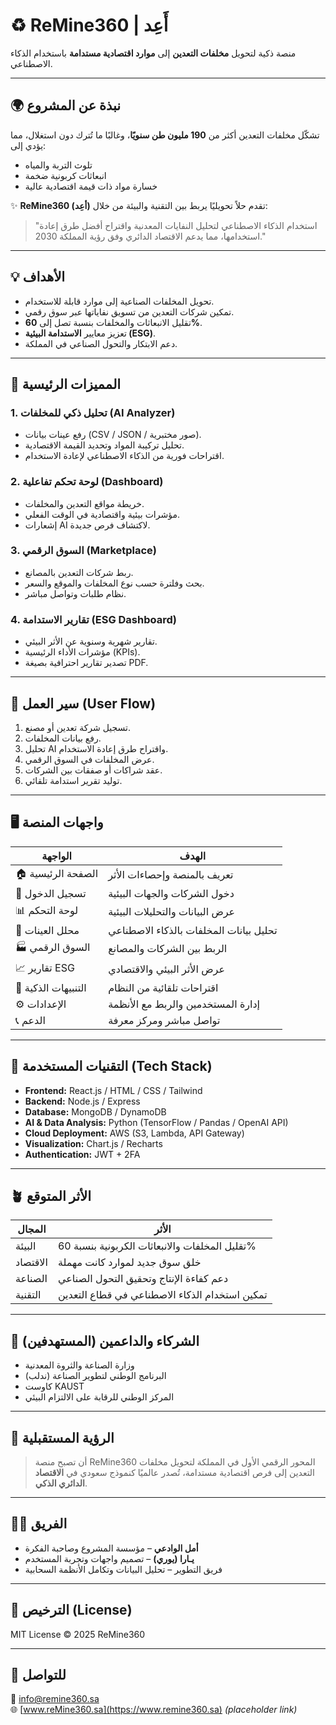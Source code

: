 # ♻️ ReMine360 | أَعِد

منصة ذكية لتحويل **مخلفات التعدين** إلى **موارد اقتصادية مستدامة** باستخدام الذكاء الاصطناعي.

---

## 🌍 نبذة عن المشروع

تشكّل مخلفات التعدين أكثر من **190 مليون طن سنويًا**، وغالبًا ما تُترك دون استغلال، مما يؤدي إلى:
- تلوث التربة والمياه  
- انبعاثات كربونية ضخمة  
- خسارة مواد ذات قيمة اقتصادية عالية  

✨ **ReMine360 (أعِد)** تقدم حلاً تحويليًا يربط بين التقنية والبيئة من خلال:
> "استخدام الذكاء الاصطناعي لتحليل النفايات المعدنية واقتراح أفضل طرق إعادة استخدامها، مما يدعم الاقتصاد الدائري وفق رؤية المملكة 2030."

---

## 💡 الأهداف

- تحويل المخلفات الصناعية إلى موارد قابلة للاستخدام.  
- تمكين شركات التعدين من تسويق نفاياتها عبر سوق رقمي.  
- تقليل الانبعاثات والمخلفات بنسبة تصل إلى **60%**.  
- تعزيز معايير **الاستدامة البيئية (ESG)**.  
- دعم الابتكار والتحول الصناعي في المملكة.

---

## 🧠 المميزات الرئيسية

### 1. **تحليل ذكي للمخلفات (AI Analyzer)**
- رفع عينات بيانات (CSV / JSON / صور مختبرية).  
- تحليل تركيبة المواد وتحديد القيمة الاقتصادية.  
- اقتراحات فورية من الذكاء الاصطناعي لإعادة الاستخدام.

### 2. **لوحة تحكم تفاعلية (Dashboard)**
- خريطة مواقع التعدين والمخلفات.  
- مؤشرات بيئية واقتصادية في الوقت الفعلي.  
- إشعارات AI لاكتشاف فرص جديدة.

### 3. **السوق الرقمي (Marketplace)**
- ربط شركات التعدين بالمصانع.  
- بحث وفلترة حسب نوع المخلفات والموقع والسعر.  
- نظام طلبات وتواصل مباشر.

### 4. **تقارير الاستدامة (ESG Dashboard)**
- تقارير شهرية وسنوية عن الأثر البيئي.  
- مؤشرات الأداء الرئيسية (KPIs).  
- تصدير تقارير احترافية بصيغة PDF.

---

## 🧩 سير العمل (User Flow)

1. تسجيل شركة تعدين أو مصنع.  
2. رفع بيانات المخلفات.  
3. تحليل AI واقتراح طرق إعادة الاستخدام.  
4. عرض المخلفات في السوق الرقمي.  
5. عقد شراكات أو صفقات بين الشركات.  
6. توليد تقرير استدامة تلقائي.  

---

## 🖥️ واجهات المنصة

| الواجهة | الهدف |
|----------|--------|
| 🏠 الصفحة الرئيسية | تعريف بالمنصة وإحصاءات الأثر |
| 👤 تسجيل الدخول | دخول الشركات والجهات البيئية |
| 📊 لوحة التحكم | عرض البيانات والتحليلات البيئية |
| 🧪 محلل العينات | تحليل بيانات المخلفات بالذكاء الاصطناعي |
| 🏭 السوق الرقمي | الربط بين الشركات والمصانع |
| 📈 تقارير ESG | عرض الأثر البيئي والاقتصادي |
| 🔔 التنبيهات الذكية | اقتراحات تلقائية من النظام |
| ⚙️ الإعدادات | إدارة المستخدمين والربط مع الأنظمة |
| 📞 الدعم | تواصل مباشر ومركز معرفة |

---

## 🧰 التقنيات المستخدمة (Tech Stack)

- **Frontend:** React.js / HTML / CSS / Tailwind  
- **Backend:** Node.js / Express  
- **Database:** MongoDB / DynamoDB  
- **AI & Data Analysis:** Python (TensorFlow / Pandas / OpenAI API)  
- **Cloud Deployment:** AWS (S3, Lambda, API Gateway)  
- **Visualization:** Chart.js / Recharts  
- **Authentication:** JWT + 2FA  

---

## 🪴 الأثر المتوقع

| المجال | الأثر |
|---------|--------|
| البيئة | تقليل المخلفات والانبعاثات الكربونية بنسبة 60% |
| الاقتصاد | خلق سوق جديد لموارد كانت مهملة |
| الصناعة | دعم كفاءة الإنتاج وتحقيق التحول الصناعي |
| التقنية | تمكين استخدام الذكاء الاصطناعي في قطاع التعدين |

---

## 🤝 الشركاء والداعمين (المستهدفين)

- وزارة الصناعة والثروة المعدنية  
- البرنامج الوطني لتطوير الصناعة (ندلب)  
- كاوست KAUST  
- المركز الوطني للرقابة على الالتزام البيئي  

---

## 🧭 الرؤية المستقبلية

> أن تصبح منصة ReMine360 المحور الرقمي الأول في المملكة لتحويل مخلفات التعدين إلى فرص اقتصادية مستدامة، تُصدر عالميًا كنموذج سعودي في **الاقتصاد الدائري الذكي**.

---

## 👩‍💻 الفريق

- **أمل الوادعي** – مؤسسة المشروع وصاحبة الفكرة  
- **يـارا (يوري)** – تصميم واجهات وتجربة المستخدم  
- فريق التطوير – تحليل البيانات وتكامل الأنظمة السحابية  

---

## 📜 الترخيص (License)
MIT License © 2025 ReMine360

---

## 💬 للتواصل
📧 info@remine360.sa  
🌐 [www.reMine360.sa](https://www.remine360.sa) *(placeholder link)*  
